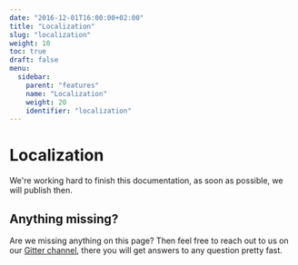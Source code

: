 ```yaml
---
date: "2016-12-01T16:00:00+02:00"
title: "Localization"
slug: "localization"
weight: 10
toc: true
draft: false
menu:
  sidebar:
    parent: "features"
    name: "Localization"
    weight: 20
    identifier: "localization"
---
```


# Localization

We're working hard to finish this documentation, as soon as possible, we will publish then.

## Anything missing?

Are we missing anything on this page? Then feel free to reach out to us on our [Gitter channel](https://gitter.im/go-gitea/gitea/), there you will get answers to any question pretty fast.
